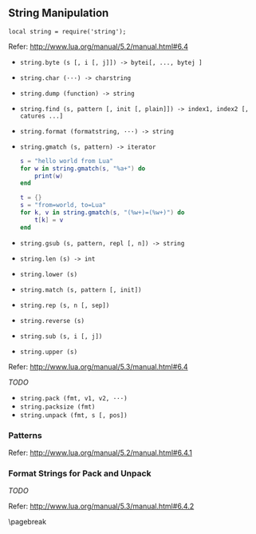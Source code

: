 ## String Manipulation

```
local string = require('string');
```

Refer: http://www.lua.org/manual/5.2/manual.html#6.4

*   `string.byte (s [, i [, j]]) -> bytei[, ..., bytej ]`
*   `string.char (···) -> charstring`
*   `string.dump (function) -> string`
*   `string.find (s, pattern [, init [, plain]]) -> index1, index2 [, catures ...]`
*   `string.format (formatstring, ···) -> string`
*   `string.gmatch (s, pattern) -> iterator`

    ```lua
    s = "hello world from Lua"
    for w in string.gmatch(s, "%a+") do
        print(w)
    end
    ```

    ```lua
    t = {}
    s = "from=world, to=Lua"
    for k, v in string.gmatch(s, "(%w+)=(%w+)") do
        t[k] = v
    end
    ```

*   `string.gsub (s, pattern, repl [, n]) -> string`
*   `string.len (s) -> int`
*   `string.lower (s)`
*   `string.match (s, pattern [, init])`
*   `string.rep (s, n [, sep])`
*   `string.reverse (s)`
*   `string.sub (s, i [, j])`
*   `string.upper (s)`

Refer: http://www.lua.org/manual/5.3/manual.html#6.4

*TODO*

*   `string.pack (fmt, v1, v2, ···)`
*   `string.packsize (fmt)`
*   `string.unpack (fmt, s [, pos])`

### Patterns

Refer: http://www.lua.org/manual/5.2/manual.html#6.4.1

### Format Strings for Pack and Unpack

*TODO*

Refer: http://www.lua.org/manual/5.3/manual.html#6.4.2

\pagebreak
